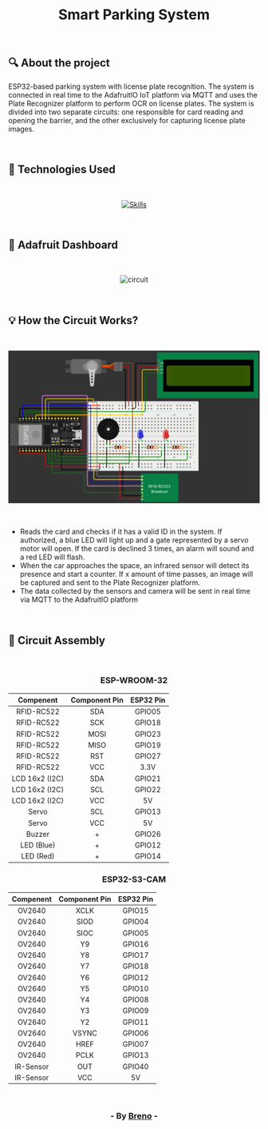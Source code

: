 <h1 align = "center">Smart Parking System</h1><br>

<h2> &#128269; About the project </h2>

<p>ESP32-based parking system with license plate recognition. The system is connected in real time to the AdafruitIO IoT platform via MQTT and uses the Plate Recognizer platform to perform OCR on license plates. The system is divided into two separate circuits: one responsible for card reading and opening the barrier, and the other exclusively for capturing license plate images.</p><br>

<h2> &#128302; Technologies Used </h2><br>

<p align="center">
  <a href="https://github.com/syvixor/skills-icons">
	  <img src="https://skills.syvixor.com/api/icons?i=arduino,mqtt" alt="Skills">
  </a>
</p>

<br><h2> &#128225; Adafruit Dashboard </h2>

<br><p align="center">
  <img src="https://github.com/Brevex/Smart-Parking-System/blob/1dd8d60f9f5f8ffcbc1d3cbd6e4647aa81a40c89/readme_images/dashboard.png" alt="circuit">
</p>

<br><h2> &#128161; How the Circuit Works? </h2>

<br><p align="center">
  <img src="https://github.com/Brevex/CAM-Parking-System/blob/5eeb93a8659820199190b52fa993e4daeacc02b4/readme_images/circuit.png" alt="circuit">
</p><br>

<ul>
  <li>Reads the card and checks if it has a valid ID in the system. If authorized, a blue LED will light up and a gate represented by a servo motor will open. If the card is declined 3 times, an alarm will sound and a red LED will flash.</li>
  <li>When the car approaches the space, an infrared sensor will detect its presence and start a counter. If x amount of time passes, an image will be captured and sent to the Plate Recognizer platform.</li>
  <li>The data collected by the sensors and camera will be sent in real time via MQTT to the AdafruitIO platform</li>
</ul>

<br><h2> &#128295; Circuit Assembly </h2>

<br><div align="center">

  <h3>ESP­-WROOM­-32</h3>   
  
  | Compenent               | Component Pin | ESP32 Pin |
  |:-----------------------:|:-------------:|:---------:|
  | RFID-RC522              | SDA           | GPIO05    |
  | RFID-RC522              | SCK           | GPIO18    |
  | RFID-RC522              | MOSI          | GPIO23    |
  | RFID-RC522              | MISO          | GPIO19    |
  | RFID-RC522              | RST           | GPIO27    |
  | RFID-RC522              | VCC           | 3.3V      |
  | LCD 16x2 (I2C)          | SDA           | GPIO21    |
  | LCD 16x2 (I2C)          | SCL           | GPIO22    |
  | LCD 16x2 (I2C)          | VCC           | 5V        |
  | Servo                   | SCL           | GPIO13    |
  | Servo                   | VCC           | 5V        |
  | Buzzer                  | +             | GPIO26    |
  | LED (Blue)              | +             | GPIO12    |
  | LED (Red)               | +             | GPIO14    |

  <h3>ESP­32-S3-CAM</h3>   
  
  | Compenent               | Component Pin | ESP32 Pin |
  |:-----------------------:|:-------------:|:---------:|
  | OV2640                  | XCLK          | GPIO15    |
  | OV2640                  | SIOD          | GPIO04    |
  | OV2640                  | SIOC          | GPIO05    |
  | OV2640                  | Y9            | GPIO16    |
  | OV2640                  | Y8            | GPIO17    |
  | OV2640                  | Y7            | GPIO18    |
  | OV2640                  | Y6            | GPIO12    |
  | OV2640                  | Y5            | GPIO10    |
  | OV2640                  | Y4            | GPIO08    |
  | OV2640                  | Y3            | GPIO09    |
  | OV2640                  | Y2            | GPIO11    |
  | OV2640                  | VSYNC         | GPIO06    |
  | OV2640                  | HREF          | GPIO07    |
  | OV2640                  | PCLK          | GPIO13    |
  | IR-Sensor               | OUT           | GPIO40    |
  | IR-Sensor               | VCC           | 5V        |
  
</div>

<br><h3 align = "center"> - By <a href = "https://www.linkedin.com/in/breno-barbosa-de-oliveira-810866275/" target = "_blank">Breno</a> - </h3>
